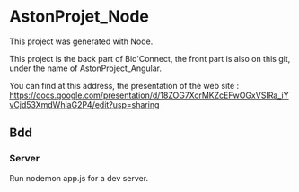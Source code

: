 # AstonProjet_Node

This project was generated with Node.

This project is the back part of Bio'Connect, the front part is also on this git, under the name of AstonProject_Angular.

You can find at this address, the presentation of the web site : https://docs.google.com/presentation/d/18ZOG7XcrMKZcEFwOGxVSIRa_iYvCjd53XmdWhlaG2P4/edit?usp=sharing

## Bdd



### Server

Run nodemon app.js for a dev server.
